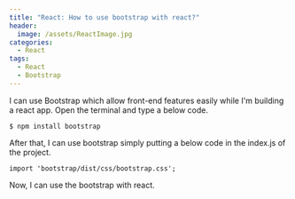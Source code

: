 ```yaml
---
title: "React: How to use bootstrap with react?"
header:
  image: /assets/ReactImage.jpg
categories:
  - React
tags:
  - React
  - Bootstrap
---
```


 
I can use Bootstrap which allow front-end features easily while I'm building a react app. Open the terminal and type a below code.
```
$ npm install bootstrap
```

After that, I can use bootstrap simply putting a below code in the index.js of the project.
```
import 'bootstrap/dist/css/bootstrap.css';
```

Now, I can use the bootstrap with react.

